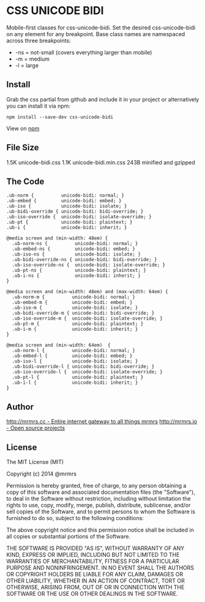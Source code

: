 # CSS UNICODE BIDI

  Mobile-first classes for css-unicode-bidi.
  Set the desired css-unicode-bidi on any element for any breakpoint.
  Base class names are namespaced across three breakpoints:

*  -ns = not-small (covers everything larger than mobile)
*  -m  = medium
*  -l  = large

## Install
Grab the css partial from github and include it in your project or alternatively
you can install it via npm:
```
npm install --save-dev css-unicode-bidi
```
View on [npm](https://www.npmjs.org/package/css-unicode-bidi)


## File Size

1.5K unicode-bidi.css
1.1K unicode-bidi.min.css 
243B minified and gzipped

## The Code
```
.ub-norm {          unicode-bidi: normal; }
.ub-embed {         unicode-bidi: embed; }
.ub-iso {           unicode-bidi: isolate; }
.ub-bidi-override { unicode-bidi: bidi-override; }
.ub-iso-override {  unicode-bidi: isolate-override; }
.ub-pt {            unicode-bidi: plaintext; }
.ub-i {             unicode-bidi: inherit; }

@media screen and (min-width: 48em) {
  .ub-norm-ns {          unicode-bidi: normal; }
  .ub-embed-ns {         unicode-bidi: embed; }
  .ub-iso-ns {           unicode-bidi: isolate; }
  .ub-bidi-override-ns { unicode-bidi: bidi-override; }
  .ub-iso-override-ns {  unicode-bidi: isolate-override; }
  .ub-pt-ns {            unicode-bidi: plaintext; }
  .ub-i-ns {             unicode-bidi: inherit; }
}

@media screen and (min-width: 48em) and (max-width: 64em) {
  .ub-norm-m {          unicode-bidi: normal; }
  .ub-embed-m {         unicode-bidi: embed; }
  .ub-iso-m {           unicode-bidi: isolate; }
  .ub-bidi-override-m { unicode-bidi: bidi-override; }
  .ub-iso-override-m {  unicode-bidi: isolate-override; }
  .ub-pt-m {            unicode-bidi: plaintext; }
  .ub-i-m {             unicode-bidi: inherit; }
}

@media screen and (min-width: 64em)  {
  .ub-norm-l {          unicode-bidi: normal; }
  .ub-embed-l {         unicode-bidi: embed; }
  .ub-iso-l {           unicode-bidi: isolate; }
  .ub-bidi-override-l { unicode-bidi: bidi-override; }
  .ub-iso-override-l {  unicode-bidi: isolate-override; }
  .ub-pt-l {            unicode-bidi: plaintext; }
  .ub-i-l {             unicode-bidi: inherit; }
}

```

## Author

[http://mrmrs.cc - Entire internet gateway to all things mrmrs](http://mrmrs.cc)
[http://mrmrs.io - Open source projects](http://mrmrs.io)

## License

The MIT License (MIT)

Copyright (c) 2014 @mrmrs

Permission is hereby granted, free of charge, to any person obtaining a copy
of this software and associated documentation files (the "Software"), to deal
in the Software without restriction, including without limitation the rights
to use, copy, modify, merge, publish, distribute, sublicense, and/or sell
copies of the Software, and to permit persons to whom the Software is
furnished to do so, subject to the following conditions:

The above copyright notice and this permission notice shall be included in
all copies or substantial portions of the Software.

THE SOFTWARE IS PROVIDED "AS IS", WITHOUT WARRANTY OF ANY KIND, EXPRESS OR
IMPLIED, INCLUDING BUT NOT LIMITED TO THE WARRANTIES OF MERCHANTABILITY,
FITNESS FOR A PARTICULAR PURPOSE AND NONINFRINGEMENT. IN NO EVENT SHALL THE
AUTHORS OR COPYRIGHT HOLDERS BE LIABLE FOR ANY CLAIM, DAMAGES OR OTHER
LIABILITY, WHETHER IN AN ACTION OF CONTRACT, TORT OR OTHERWISE, ARISING FROM,
OUT OF OR IN CONNECTION WITH THE SOFTWARE OR THE USE OR OTHER DEALINGS IN
THE SOFTWARE.

